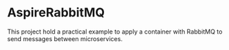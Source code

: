
# AspireRabbitMQ

This project hold a practical example to apply a container with RabbitMQ to send messages between microservices. 
